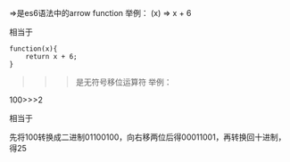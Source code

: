 =>是es6语法中的arrow function
举例：
(x) => x + 6

相当于

<pre><code>function(x){
    return x + 6;
}</code></pre>   
   
   
>>>是无符号移位运算符
举例：

100>>>2

相当于

先将100转换成二进制01100100，向右移两位后得00011001，再转换回十进制，得25
